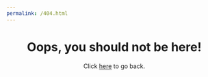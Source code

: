 ```yaml
---
permalink: /404.html
---
```


<center> 
<h1> Oops, you should not be here! </h1>
Click <a href="https://projm-coding.github.io/Garbage-mouse-CO/">here</a> to go back. 
</center>
